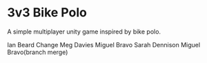 # 3v3 Bike Polo

A simple multiplayer unity game inspired by bike polo.

Ian Beard Change 
Meg Davies
Miguel Bravo
Sarah Dennison
Miguel Bravo(branch merge)
